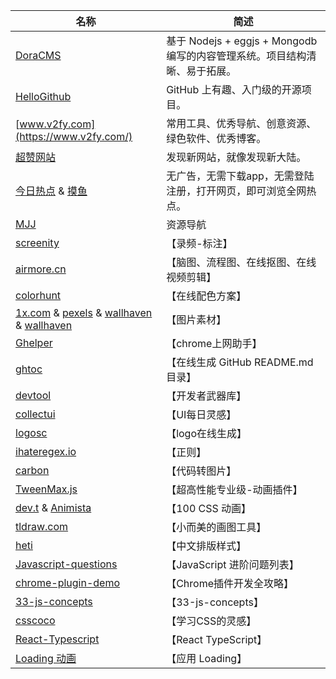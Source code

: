 
名称 | 简述 
---- | ----- 
[DoraCMS](https://github.com/doramart/DoraCMS) | 基于 Nodejs + eggjs + Mongodb 编写的内容管理系统。项目结构清晰、易于拓展。
[HelloGithub](https://github.com/521xueweihan/HelloGitHub) | GitHub 上有趣、入门级的开源项目。
[www.v2fy.com](https://www.v2fy.com/) | 常用工具、优秀导航、创意资源、绿色软件、优秀博客。
[超赞网站](https://github.com/zhaoolee/SuperWeb) | 发现新网站，就像发现新大陆。
[今日热点](https://tophub.today/) & [摸鱼](https://mo.fish/) | 无广告，无需下载app，无需登陆注册，打开网页，即可浏览全网热点。
[MJJ](https://www.mjjloc.com/?ivk_sa=1024320u) | 资源导航
[screenity](https://github.com/alyssaxuu/screenity) | 【录频-标注】
[airmore.cn](https://airmore.cn) |【脑图、流程图、在线抠图、在线视频剪辑】
[colorhunt](https://colorhunt.co/) | 【在线配色方案】
[1x.com](https://1x.com/photos) & [pexels](https://www.pexels.com) & [wallhaven](https://wallhaven.cc/) & [wallhaven](https://wallhaven.cc/) | 【图片素材】
[Ghelper](http://googlehelper.net/) | 【chrome上网助手】
[ghtoc](https://sleepeatcode.com/ghtoc) |【在线生成 GitHub README.md 目录】
[devtool](https://devtool.tech/) | 【开发者武器库】
[collectui](https://collectui.com/) | 【UI每日灵感】
[logosc](https://www.logosc.cn/) | 【logo在线生成】
[ihateregex.io](https://ihateregex.io/) | 【正则】
[carbon](https://carbon.now.sh/) |【代码转图片】
[TweenMax.js](https://www.tweenmax.com.cn/index.html) | 【超高性能专业级-动画插件】
[dev.t](https://dev.to/afif/i-made-100-css-loaders-for-your-next-project-4eje) & [Animista](https://animista.net/)| 【100 CSS 动画】
[tldraw.com](https://www.tldraw.com/) | 【小而美的画图工具】
[heti](https://sivan.github.io/heti/) | 【中文排版样式】
[Javascript-questions](https://github.com/lydiahallie/javascript-questions) | 【JavaScript 进阶问题列表】
[chrome-plugin-demo](https://github.com/sxei/chrome-plugin-demo) | 【Chrome插件开发全攻略】
[33-js-concepts](https://github.com/stephentian/33-js-concepts) | 【33-js-concepts】
[csscoco](https://csscoco.com/inspiration/#/) | 【学习CSS的灵感】
[React-Typescript](https://react-typescript-cheatsheet.netlify.app/) | 【React TypeScript】
[Loading 动画](https://loading.io/) | 【应用 Loading】


